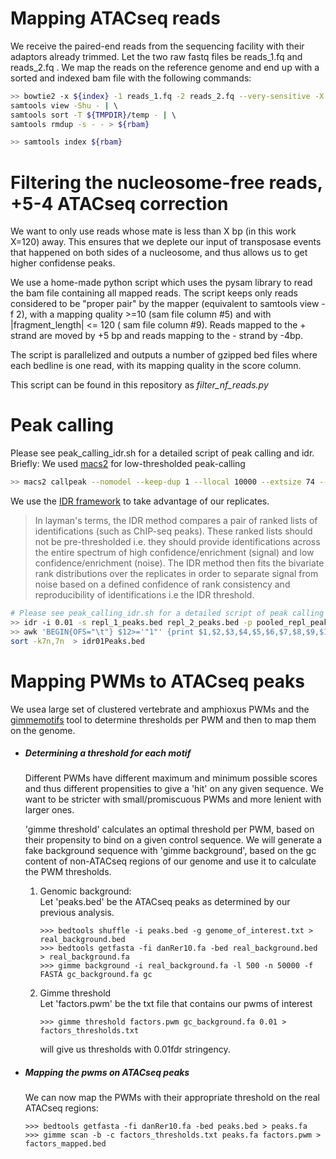 # Mapping ATACseq reads
We receive the paired-end reads from the sequencing facility with their adaptors already trimmed. Let the two raw fastq files be reads_1.fq and reads_2.fq . We map the reads on the reference genome and end up with a sorted and indexed bam file with the following commands:

```sh
>> bowtie2 -x ${index} -1 reads_1.fq -2 reads_2.fq --very-sensitive -X 2000 -I 0  | \   # Map with bowtie
samtools view -Shu - | \                                                                # pipe sam to bam
samtools sort -T ${TMPDIR}/temp - | \                                                   # sort the bam file 
samtools rmdup -s - - > ${rbam}                                                         # remove duplicates

>> samtools index ${rbam}                                                    # index the resulting bam file
```


# Filtering the nucleosome-free reads, +5-4 ATACseq correction
We want to only use reads whose mate is less than X bp (in this work X=120) away. This ensures that we deplete our
input of transposase events that happened on both sides of a nucleosome, and thus allows us to get higher confidense
peaks. 

We use a home-made python script which uses the pysam library to read the bam file containing all mapped reads.
The script keeps only reads considered to be "proper pair" by the mapper (equivalent to samtools view -f 2),
with a mapping quality >=10 (sam file column #5) and with |fragment_length| <= 120 ( sam file column #9).
Reads mapped to the + strand are moved by +5 bp and reads mapping to the - strand by -4bp.

The script is parallelized and outputs a number of gzipped bed files where each bedline is one read, with
its mapping quality in the score column.

This script can be found in this repository as *filter_nf_reads.py*

# Peak calling
Please see peak_calling_idr.sh for a detailed script of peak calling and idr. 
Briefly:
We used [macs2](https://github.com/taoliu/MACS) for low-thresholded peak-calling 
```sh
>> macs2 callpeak --nomodel --keep-dup 1 --llocal 10000 --extsize 74 --shift -37  -p 0.07 -g ${gsize} 
```

We use the [IDR framework](https://github.com/nboley/idr) to take advantage of our replicates.
>In layman's terms, the IDR method compares a pair of ranked lists of identifications (such as ChIP-seq peaks). These ranked lists should not be pre-thresholded i.e. they should provide identifications across the entire spectrum of high confidence/enrichment (signal) and low confidence/enrichment (noise). The IDR method then fits the bivariate rank distributions over the replicates in order to separate signal from noise based on a defined confidence of rank consistency and reproducibility of identifications i.e the IDR threshold.


```sh
# Please see peak_calling_idr.sh for a detailed script of peak calling and idr. 
>> idr -i 0.01 -s repl_1_peaks.bed repl_2_peaks.bed -p pooled_repl_peaks.bed -o idr_out.txt
>> awk 'BEGIN{OFS="\t"} $12>='"1"' {print $1,$2,$3,$4,$5,$6,$7,$8,$9,$10}' idr_out.txt uniq  | \
sort -k7n,7n  > idr01Peaks.bed
```


# Mapping PWMs to ATACseq peaks
We usea large set of clustered vertebrate and amphioxus PWMs and the [gimmemotifs](http://gimmemotifs.readthedocs.io/) tool to determine thresholds per PWM and then to map them on the genome.  
    
* #####  Determining a threshold for each motif
    Different PWMs have different maximum and minimum possible scores and thus different propensities to
    give a 'hit' on any given sequence. We want to be stricter with small/promiscuous PWMs and more lenient 
    with larger ones.

    'gimme threshold' calculates an optimal threshold per PWM, based on their propensity to bind on a given control
    sequence. We will generate a fake background sequence with 'gimme background', based on the gc content of non-ATACseq
    regions of our genome and use it to calculate the PWM thresholds.
    
    1) Genomic background:  
    Let 'peaks.bed' be the ATACseq peaks as determined by our previous analysis.    
        ```
        >>> bedtools shuffle -i peaks.bed -g genome_of_interest.txt > real_background.bed  
        >>> bedtools getfasta -fi danRer10.fa -bed real_background.bed > real_background.fa  
        >>> gimme background -i real_background.fa -l 500 -n 50000 -f FASTA gc_background.fa gc  
        ```

    2) Gimme threshold  
        Let 'factors.pwm' be the txt file that contains our pwms of interest  
        
        ```  
        >>> gimme threshold factors.pwm gc_background.fa 0.01 > factors_thresholds.txt  
        ```  
        will give us thresholds with 0.01fdr stringency.  

* #####  Mapping the pwms on ATACseq peaks  
    We can now map the PWMs with their appropriate threshold on the real ATACseq regions:  
    ```  
    >>> bedtools getfasta -fi danRer10.fa -bed peaks.bed > peaks.fa
    >>> gimme scan -b -c factors_thresholds.txt peaks.fa factors.pwm > factors_mapped.bed
    ```






